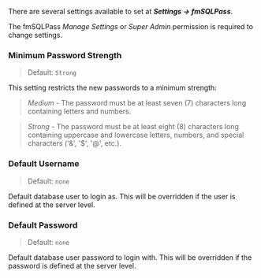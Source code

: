 There are several settings available to set at **_Settings → fmSQLPass_**.

The fmSQLPass _Manage Settings_ or _Super Admin_ permission is required to change settings.

### Minimum Password Strength
>Default: `Strong`

This setting restricts the new passwords to a minimum strength:

>_Medium_ - The password must be at least seven (7) characters long containing letters and numbers.

>_Strong_ - The password must be at least eight (8) characters long containing uppercase and lowercase letters, numbers, and special characters ('&', '$', '@', etc.).

### Default Username
>Default: `none`

Default database user to login as. This will be overridden if the user is defined at the server level.

### Default Password
>Default: `none`

Default database user password to login with. This will be overridden if the password is defined at the server level.